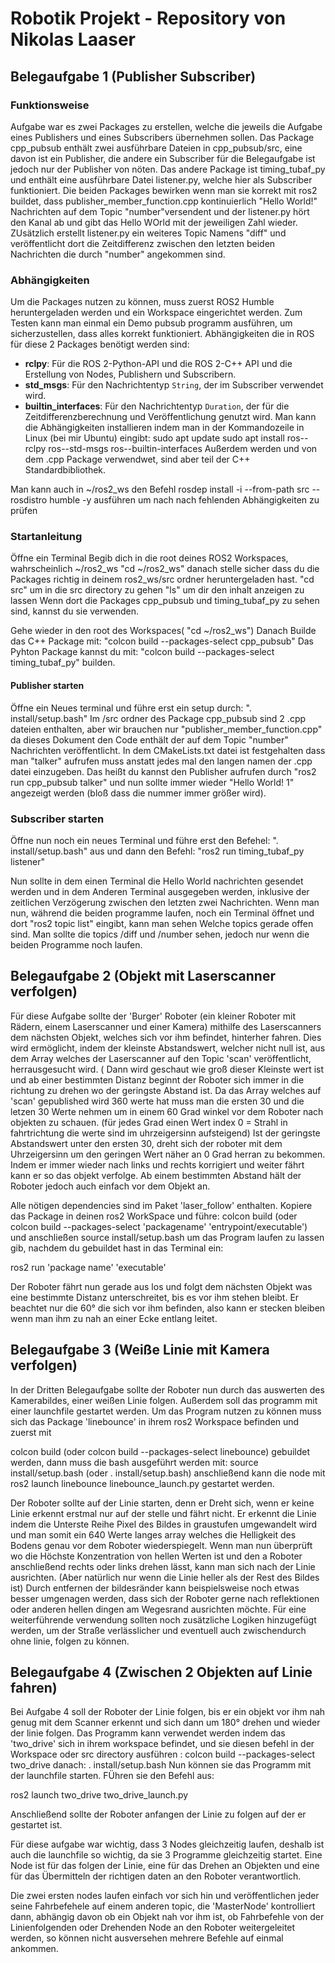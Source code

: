 # **Robotik Projekt - Repository von Nikolas Laaser**

## **Belegaufgabe 1 (Publisher Subscriber)**
### **Funktionsweise**
Aufgabe war es zwei Packages zu erstellen, welche die jeweils die Aufgabe eines Publishers und eines Subscribers übernehmen sollen.
Das Package cpp_pubsub enthält zwei ausführbare Dateien in cpp_pubsub/src, eine davon ist ein Publisher, die andere ein Subscriber für die Belegaufgabe ist jedoch nur der Publisher von nöten.
Das andere Package ist timing_tubaf_py und enthält eine ausführbare Datei listener.py, welche hier als Subscriber funktioniert.
Die beiden Packages bewirken wenn man sie korrekt mit ros2 buildet, dass publisher_member_function.cpp kontinuierlich "Hello World!" Nachrichten auf dem Topic "number"versendent
und der listener.py hört den Kanal ab und gibt das Hello WOrld mit der jeweiligen Zahl wieder. ZUsätzlich erstellt listener.py ein weiteres Topic Namens "diff" und veröffentlicht dort
die Zeitdifferenz zwischen den letzten beiden Nachrichten die durch "number" angekommen sind.

### **Abhängigkeiten**
Um die Packages nutzen zu können, muss zuerst ROS2 Humble heruntergeladen werden und ein Workspace eingerichtet werden. 
Zum Testen kann man einmal ein Demo pubsub programm ausführen, um sicherzustellen, dass alles korrekt funktioniert.
Abhängigkeiten die in ROS für diese 2 Packages benötigt werden sind:

- **rclpy**: Für die ROS 2-Python-API und die ROS 2-C++ API und die Erstellung von Nodes, Publishern und Subscribern.
- **std_msgs**: Für den Nachrichtentyp `String`, der im Subscriber verwendet wird.
- **builtin_interfaces**: Für den Nachrichtentyp `Duration`, der für die Zeitdifferenzberechnung und Veröffentlichung genutzt wird.
Man kann die Abhängigkeiten installieren indem man in der Kommandozeile in Linux (bei mir Ubuntu) eingibt:
sudo apt update
sudo apt install ros-<distro>-rclpy ros-<distro>-std-msgs ros-<distro>-builtin-interfaces
Außerdem werden <chrono> <functional> <memory> und <string> von dem .cpp Package verwendwet, sind aber teil der C++ Standardbibliothek.

Man kann auch in ~/ros2_ws den Befehl
rosdep install -i --from-path src --rosdistro humble -y
ausführen um nach nach fehlenden Abhängigkeiten zu prüfen

### **Startanleitung**

Öffne ein Terminal
Begib dich in die root deines ROS2 Workspaces, wahrscheinlich ~/ros2_ws 
"cd ~/ros2_ws"
danach stelle sicher dass du die Packages richtig in deinem ros2_ws/src ordner heruntergeladen hast. 
"cd src" um in die src directory zu gehen
"ls" um dir den inhalt anzeigen zu lassen
Wenn dort die Packages cpp_pubsub und timing_tubaf_py zu sehen sind, kannst du sie verwenden.

Gehe wieder in den root des Workspaces( "cd ~/ros2_ws")
Danach Builde das C++ Package mit: "colcon build --packages-select cpp_pubsub"
Das Pyhton Package kannst du mit: "colcon build --packages-select timing_tubaf_py" builden.

#### Publisher starten
Öffne ein Neues terminal und führe erst ein setup durch:
". install/setup.bash"
Im /src ordner des Package cpp_pubsub sind 2 .cpp dateien enthalten, aber wir brauchen nur "publisher_member_function.cpp" da dieses Dokument 
den Code enthält der auf dem Topic "number" Nachrichten veröffentlicht. In dem CMakeLists.txt datei ist festgehalten dass man "talker" aufrufen muss anstatt
jedes mal den langen namen der .cpp datei einzugeben.
Das heißt du kannst den Publisher aufrufen durch
"ros2 run cpp_pubsub talker"
und nun sollte immer wieder "Hello World! 1" angezeigt werden (bloß dass die nummer immer größer wird).

### Subscriber starten
Öffne nun noch ein neues Terminal und führe erst den Befehel:
". install/setup.bash" 
aus und dann den Befehl:
"ros2 run timing_tubaf_py listener"

Nun sollte in dem einen Terminal die Hello World nachrichten gesendet werden und in dem Anderen Terminal ausgegeben werden, 
inklusive der zeitlichen Verzögerung zwischen den letzten zwei Nachrichten.
Wenn man nun, während die beiden programme laufen, noch ein Terminal öffnet und dort "ros2 topic list" eingibt, kann man sehen Welche topics gerade offen sind.
Man sollte die topics /diff und /number sehen, jedoch nur wenn die beiden Programme noch laufen.

## **Belegaufgabe 2 (Objekt mit Laserscanner verfolgen)**
Für diese Aufgabe sollte der 'Burger' Roboter (ein kleiner Roboter mit Rädern, einem Laserscanner und einer Kamera) mithilfe des Laserscanners dem nächsten Objekt, welches sich vor ihm befindet, hinterher fahren.
Dies wird ermöglicht, indem der kleinste Abstandswert, welcher nicht null ist, aus dem Array welches der Laserscanner auf den Topic 'scan' veröffentlicht, herrausgesucht wird. ( Dann wird geschaut wie groß dieser Kleinste wert ist und ab einer bestimmten Distanz beginnt der Roboter sich immer in die richtung zu drehen wo der geringste Abstand ist.
Da das Array welches auf 'scan' gepublished wird 360 werte hat muss man die ersten 30 und die letzen 30 Werte nehmen um in einem 60 Grad winkel vor dem Roboter nach objekten zu schauen. (für jedes Grad einen Wert index 0 = Strahl in fahrtrichtung die werte sind im uhrzeigersinn aufsteigend)
Ist der geringste Abstandswert unter den ersten 30, dreht sich der roboter mit dem Uhrzeigersinn um den geringen Wert näher an 0 Grad herran zu bekommen. Indem er immer wieder nach links und rechts korrigiert und weiter fährt kann er so das objekt verfolge.
Ab einem bestimmten Abstand hält der Roboter jedoch auch einfach vor dem Objekt an.

Alle nötigen dependencies sind im Paket 'laser_follow' enthalten. Kopiere das Package in deinen ros2 WorkSpace und führe:
colcon build 
(oder colcon build --packages-select 'packagename' 'entrypoint/executable') 
und anschließen source install/setup.bash 
um das Program laufen zu lassen gib, nachdem du gebuildet hast in das Terminal ein:

ros2 run 'package name' 'executable' 

Der Roboter fährt nun gerade aus los und folgt dem nächsten Objekt was eine bestimmte Distanz unterschreitet, bis es vor ihm stehen bleibt.
Er beachtet nur die 60° die sich vor ihm befinden, also kann er stecken bleiben wenn man ihm zu nah an einer Ecke entlang leitet. 

## **Belegaufgabe 3 (Weiße Linie mit Kamera verfolgen)**
In der Dritten Belegaufgabe sollte der Roboter nun durch das auswerten des Kamerabildes, einer weißen Linie folgen. Außerdem soll das programm mit einer launchfile gestartet werden.
Um das Program nutzen zu können muss sich das Package 'linebounce' in ihrem ros2 Workspace befinden und zuerst mit 

colcon build (oder colcon build --packages-select linebounce)
gebuildet werden, dann muss die bash ausgeführt werden mit:
source install/setup.bash (oder . install/setup.bash)
anschließend kann die node mit 
ros2 launch linebounce linebounce_launch.py 
gestartet werden.

Der Roboter sollte auf der Linie starten, denn er Dreht sich, wenn er keine Linie erkennt erstmal nur auf der stelle und fährt nicht. 
Er erkennt die Linie indem die Unterste Reihe Pixel des Bildes in graustufen umgewandelt wird und man somit ein 640 Werte langes array welches die Helligkeit des Bodens genau vor dem Roboter wiederspiegelt. Wenn man nun überprüft wo die Höchste Konzentration von hellen Werten ist und den a Roboter anschließend rechts oder links drehen lässt, kann man sich nach der Linie ausrichten. (Aber natürlich nur wenn die Linie heller als der Rest des Bildes ist)
Durch entfernen der bildesränder kann beispielsweise noch etwas besser umgenagen werden, dass sich der Roboter gerne nach reflektionen oder anderen hellen dingen am Wegesrand ausrichten möchte. Für eine weiterführende verwendung sollten noch zusätzliche Logiken hinzugefügt werden, um der Straße verlässlicher und eventuell auch zwischendurch ohne linie, folgen zu können.

## **Belegaufgabe 4 (Zwischen 2 Objekten auf Linie fahren)**
Bei Aufgabe 4 soll der Roboter der Linie folgen, bis er ein objekt vor ihm nah genug mit dem Scanner erkennt und sich dann um 180° drehen und wieder der linie folgen. 
Das Programm kann verwendet werden indem das 'two_drive' sich in ihrem workspace befindet, und sie diesen befehl in der Workspace oder src directory ausführen :
colcon build --packages-select two_drive
danach:
. install/setup.bash
Nun können sie das Programm mit der launchfile starten. FÜhren sie den Befehl aus:

ros2 launch two_drive two_drive_launch.py

Anschließend sollte der Roboter anfangen der Linie zu folgen auf der er gestartet ist.

 Für diese aufgabe war wichtig, dass 3 Nodes gleichzeitig laufen, deshalb ist auch die launchfile so wichtig, da sie 3 Programme gleichzeitig startet. Eine Node ist für das folgen der Linie, eine für das Drehen an Objekten und eine für das Übermitteln der richtigen daten an den Roboter verantwortlich.
 
Die zwei ersten nodes laufen einfach vor sich hin und veröffentlichen jeder seine Fahrbefehele auf einem anderen topic, die 'MasterNode' kontrolliert dann, abhängig davon ob ein Objekt nah vor ihm ist, ob Fahrbefehle von der Linienfolgenden oder Drehenden Node an den Roboter weitergeleitet werden, so können nicht ausversehen mehrere Befehle auf einmal ankommen. 
